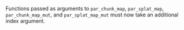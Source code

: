 
Functions passed as arguments to `par_chunk_map`, `par_splat_map`, `par_chunk_map_mut`, and `par_splat_map_mut` must now take an additional index argument.
